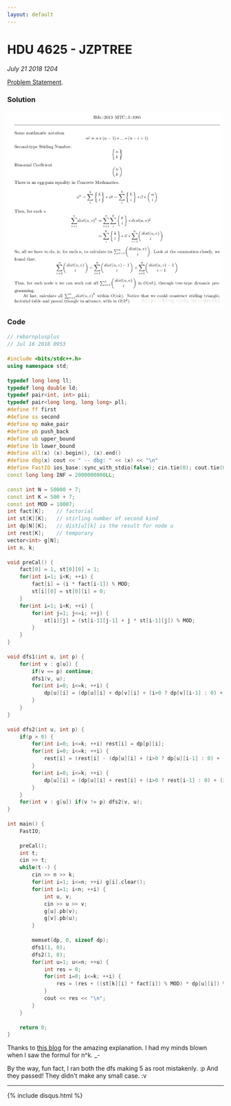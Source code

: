 ```yaml
---
layout: default
---
```


# HDU 4625 - JZPTREE
_July 21 2018 1204_

[Problem Statement](http://acm.hdu.edu.cn/showproblem.php?pid=4625).

### Solution
![Explanation](./hdu-4625-jzptree-01.png)

### Code
```cpp
// rebornplusplus
// Jul 16 2018 0953

#include <bits/stdc++.h>
using namespace std;

typedef long long ll;
typedef long double ld;
typedef pair<int, int> pii;
typedef pair<long long, long long> pll;
#define ff first
#define ss second
#define mp make_pair
#define pb push_back
#define ub upper_bound
#define lb lower_bound
#define all(x) (x).begin(), (x).end()
#define dbg(x) cout << " -- dbg: " << (x) << "\n"
#define FastIO ios_base::sync_with_stdio(false); cin.tie(0); cout.tie(0);
const long long INF = 2000000000LL;

const int N = 50000 + 7;
const int K = 500 + 7;
const int MOD = 10007;
int fact[K];	// factorial
int st[K][K];	// stirling number of second kind
int dp[N][K];	// dist[u][k] is the result for node u
int rest[K];	// temporary
vector<int> g[N];
int n, k;

void preCal() {
	fact[0] = 1, st[0][0] = 1;
	for(int i=1; i<K; ++i) {
		fact[i] = (i * fact[i-1]) % MOD;
		st[i][0] = st[0][i] = 0;
	}
	for(int i=1; i<K; ++i) {
		for(int j=1; j<=i; ++j) {
			st[i][j] = (st[i-1][j-1] + j * st[i-1][j]) % MOD;
		}
	}
}

void dfs1(int u, int p) {
	for(int v : g[u]) {
		if(v == p) continue;
		dfs1(v, u);
		for(int i=0; i<=k; ++i) {
			dp[u][i] = (dp[u][i] + dp[v][i] + (i>0 ? dp[v][i-1] : 0) + (i<=1)) % MOD;
		}
	}
}

void dfs2(int u, int p) {
	if(p > 0) {
		for(int i=0; i<=k; ++i) rest[i] = dp[p][i];
		for(int i=0; i<=k; ++i) {
			rest[i] = (rest[i] - (dp[u][i] + (i>0 ? dp[u][i-1] : 0) + (i<=1)) % MOD + MOD) % MOD;
		}
		for(int i=0; i<=k; ++i) {
			dp[u][i] = (dp[u][i] + rest[i] + (i>0 ? rest[i-1] : 0) + (i<=1)) % MOD;
		}
	}
	for(int v : g[u]) if(v != p) dfs2(v, u);
}

int main() {
	FastIO;

	preCal();
	int t;
	cin >> t;
	while(t--) {
		cin >> n >> k;
		for(int i=1; i<=n; ++i) g[i].clear();
		for(int i=1; i<n; ++i) {
			int u, v;
			cin >> u >> v;
			g[u].pb(v);
			g[v].pb(u);
		}

		memset(dp, 0, sizeof dp);
		dfs1(1, 0);
		dfs2(1, 0);
		for(int u=1; u<=n; ++u) {
			int res = 0;
			for(int i=0; i<=k; ++i) {
				res = (res + ((st[k][i] * fact[i]) % MOD) * dp[u][i]) % MOD;
			}
			cout << res << "\n";
		}
	}

	return 0;
}
```

Thanks to [this blog](https://blog.csdn.net/dwylkz/article/details/9749827) for the amazing explanation. I had my minds blown when I saw the formul for n^k. _-

By the way, fun fact, I ran both the dfs making 5 as root mistakenly. :p And they passed! They didn't make any small case. :v

***

{% include disqus.html %}
